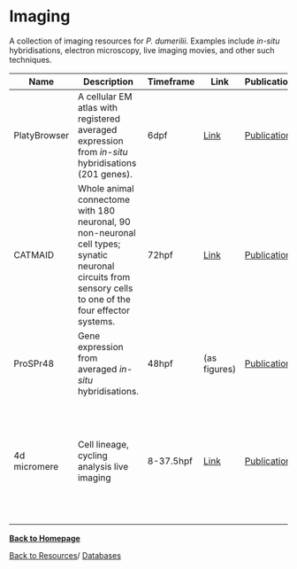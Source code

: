 # Imaging

A collection of imaging resources for _P. dumerilii_. Examples include _in-situ_ hybridisations, electron microscopy, live imaging movies, and other such techniques.

| Name | Description | Timeframe | Link | Publication | Lab (PI) | Notes |
| ---- | ----------- | --------- | ---- | ----------- | -------- | ----- |
| PlatyBrowser | A cellular EM atlas with registered averaged expression from _in-situ_ hybridisations (201 genes). | 6dpf | [Link](https://github.com/mobie/mobie-viewer-fiji#mmb-fiji) | [Publication](https://www.biorxiv.org/content/10.1101/2020.02.26.961037v1) | Arendt | somehow need to link to actual sequences that were used |
| CATMAID | Whole animal connectome with 180 neuronal, 90 non-neuronal cell types; synatic neuronal circuits from sensory cells to one of the four effector systems. | 72hpf | [Link](https://catmaid.jekelylab.ex.ac.uk/) | [Publication](https://www.biorxiv.org/content/10.1101/2020.08.21.260984v2.full.pdf) | Jekely | Website not up yet |
| ProSPr48 | Gene expression from averaged _in-situ_ hybridisations. | 48hpf | (as figures) | [Publication](https://academic.oup.com/mbe/article/35/5/1047/4823215) | Arendt | (central image hosting solution?) |
| 4d micromere | Cell lineage, cycling analysis live imaging | 8-37.5hpf | [Link](https://zenodo.org/record/1063531#.X_x1nGRKj64) | [Publication](https://elifesciences.org/articles/30463) | Vervoort, Balavoine | live imaging, lineage tracing, live-cell cycle reporter, mesodermal posterior growth zone |

[**Back to Homepage**](index.md)

[Back to Resources](resources.md)/ [Databases](database.md)

